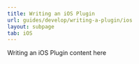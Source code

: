 ```yaml
---
title: Writing an iOS Plugin
url: guides/develop/writing-a-plugin/ios
layout: subpage
tab: iOS
---
```


Writing an iOS Plugin content here
